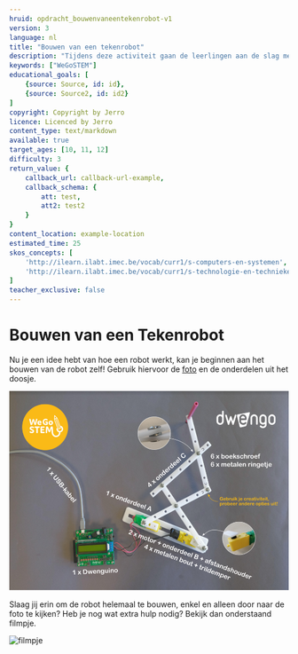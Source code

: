 ```yaml
---
hruid: opdracht_bouwenvaneentekenrobot-v1
version: 3
language: nl
title: "Bouwen van een tekenrobot"
description: "Tijdens deze activiteit gaan de leerlingen aan de slag met het materiaal en monteren ze de robotarm."
keywords: ["WeGoSTEM"]
educational_goals: [
    {source: Source, id: id}, 
    {source: Source2, id: id2}
]
copyright: Copyright by Jerro
licence: Licenced by Jerro
content_type: text/markdown
available: true
target_ages: [10, 11, 12]
difficulty: 3
return_value: {
    callback_url: callback-url-example,
    callback_schema: {
        att: test,
        att2: test2
    }
}
content_location: example-location
estimated_time: 25
skos_concepts: [
    'http://ilearn.ilabt.imec.be/vocab/curr1/s-computers-en-systemen', 
    'http://ilearn.ilabt.imec.be/vocab/curr1/s-technologie-en-technieken'
]
teacher_exclusive: false
---
```


# Bouwen van een Tekenrobot

Nu je een idee hebt van hoe een robot werkt, kan je beginnen aan het bouwen van de robot zelf! Gebruik hiervoor de [foto](images/Voorbeeld.pdf "afgewerkte robot") en de onderdelen uit het doosje.

![](images/Voorbeeld.png "afgewerkte robot")

Slaag jij erin om de robot helemaal te bouwen, enkel en alleen door naar de foto te kijken? Heb je nog wat extra hulp nodig? Bekijk dan onderstaand filmpje.

![filmpje](@youtube/https://www.youtube.com/embed/BilJBKQ4V0Y "Bouwen van een tekenrobot")
